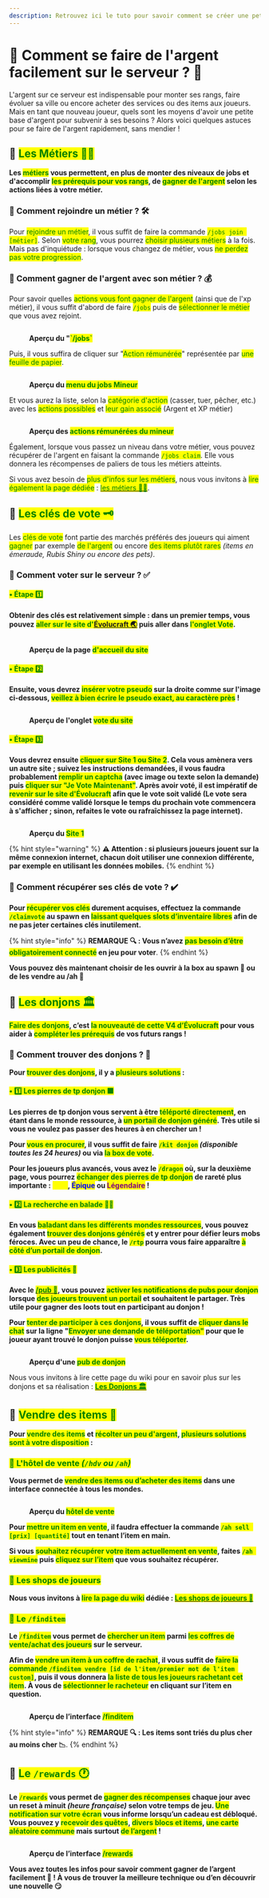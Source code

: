 ```yaml
---
description: Retrouvez ici le tuto pour savoir comment se créer une petite richesse en début de partie.
---
```


# 💠 Comment se faire de l'argent facilement sur le serveur ? 💸

L'argent sur ce serveur est indispensable pour monter ses rangs, faire évoluer sa ville ou encore acheter des services ou des items aux joueurs. Mais en tant que nouveau joueur, quels sont les moyens d'avoir une petite base d'argent pour subvenir à ses besoins ? Alors voici quelques astuces pour se faire de l'argent rapidement, sans mendier !

## 🔶 <mark style="color:green;">Les Métiers 👷‍♂️</mark>

**Les <mark style="color:green;">métiers</mark> vous permettent, en plus de monter des niveaux de jobs et d'accomplir <mark style="color:green;">les prérequis pour vos rangs</mark>, de <mark style="color:green;">gagner de l'argent</mark> selon les actions liées à votre métier.**

### 🔹 Comment rejoindre un métier ? 🛠️

Pour <mark style="color:green;">rejoindre un métier</mark>, il vous suffit de faire la commande <mark style="color:green;">`/jobs join [métier]`</mark>. Selon <mark style="color:green;">votre rang</mark>, vous pourrez <mark style="color:green;">choisir plusieurs métiers</mark> à la fois. Mais pas d'inquiétude : lorsque vous changez de métier, vous <mark style="color:green;">ne perdez pas votre progression</mark>.

### 🔹 Comment gagner de l'argent avec son métier ? 💰

Pour savoir quelles <mark style="color:green;">actions vous font gagner de l'argent</mark> (ainsi que de l'xp métier), il vous suffit d'abord de faire <mark style="color:green;">`/jobs`</mark> puis de <mark style="color:green;">sélectionner le métier</mark> que vous avez rejoint.
<figure><img src="../.gitbook/assets/Menu/Jobs.png" alt=""><figcaption><p><strong>Aperçu du "<mark style="color:green;">`/jobs`</mark></strong></p></figcaption></figure>

Puis, il vous suffira de cliquer sur "<mark style="color:green;">Action rémunérée</mark>" représentée par <mark style="color:green;">une feuille de papier</mark>.
<figure><img src="../.gitbook/assets/Tuto_Et_Astuce/Argent/JobsSelect.png" alt=""><figcaption><p><strong>Aperçu du <mark style="color:green;">menu du jobs Mineur</mark></strong></p></figcaption></figure>

Et vous aurez la liste, selon la <mark style="color:green;">catégorie d'action</mark> (casser, tuer, pêcher, etc.) avec les <mark style="color:green;">actions possibles</mark> et <mark style="color:green;">leur gain associé</mark> (Argent et XP métier)
<figure><img src="../.gitbook/assets/Tuto_Et_Astuce/Argent/JobsAction.png" alt=""><figcaption><p><strong>Aperçu des <mark style="color:green;">actions rémunérées du mineur</mark></strong></p></figcaption></figure>

Également, lorsque vous passez un niveau dans votre métier, vous pouvez récupérer de l'argent en faisant la commande <mark style="color:green;">`/jobs claim`</mark>. Elle vous donnera les récompenses de paliers de tous les métiers atteints.

Si vous avez besoin de <mark style="color:green;">plus d'infos sur les métiers</mark>, nous vous invitons à <mark style="color:green;">lire également la page dédiée</mark> : <a href="https://wiki.evolucraft.fr/le-gameplay/les-donjons"><mark style="color:green;">les métiers 👷‍♂️</mark></a>.

## 🔶 <mark style="color:green;">Les clés de vote 🗝️</mark>

Les <mark style="color:green;">clés de vote</mark> font partie des marchés préférés des joueurs qui aiment <mark style="color:green;">gagner</mark> par exemple <mark style="color:green;">de l'argent</mark> ou encore <mark style="color:green;">des items plutôt rares</mark> _(items en émeraude, Rubis Shiny ou encore des pets)_.

### 🔹 Comment voter sur le serveur ? ✅

#### <mark style="color:green;">• Étape 1️⃣</mark>
**Obtenir des clés est relativement simple : dans un premier temps, vous pouvez <mark style="color:green;">aller sur le site d'<a href="https://evolucraft.fr/vote">Évolucraft 🌏</mark></a> puis aller dans <mark style="color:green;">l'onglet Vote</mark>.**
<figure><img src="../.gitbook/assets/Tuto_Et_Astuce/Argent/VoteSiteEvo.png" alt=""><figcaption><p><strong>Aperçu de la page <mark style="color:green;">d'accueil du site</mark></strong></p></figcaption></figure>

#### <mark style="color:green;">• Étape 2️⃣</mark>
**Ensuite, vous devrez <mark style="color:green;">insérer votre pseudo</mark> sur la droite comme sur l'image ci-dessous, <mark style="color:green;">veillez à bien écrire le pseudo exact, au caractère près</mark> !**
<figure><img src="../.gitbook/assets/Tuto_Et_Astuce/Argent/VoteSiteVote.png" alt=""><figcaption><p><strong>Aperçu de l'onglet <mark style="color:green;">vote du site</mark></strong></p></figcaption></figure>

#### <mark style="color:green;">• Étape 3️⃣</mark>
**Vous devrez ensuite <mark style="color:green;">cliquer sur Site 1 ou Site 2</mark>. Cela vous amènera vers un autre site ; suivez les instructions demandées, il vous faudra probablement <mark style="color:green;">remplir un captcha</mark> (avec image ou texte selon la demande) puis <mark style="color:green;">cliquer sur "Je Vote Maintenant"</mark>. Après avoir voté, il est impératif de <mark style="color:green;">revenir sur le site d'Évolucraft</mark> afin que le vote soit validé (Le vote sera considéré comme validé lorsque le temps du prochain vote commencera à s'afficher ; sinon, refaites le vote ou rafraîchissez la page internet).**
<figure><img src="../.gitbook/assets/Tuto_Et_Astuce/Argent/VoteSite1.png" alt=""><figcaption><p><strong>Aperçu du <mark style="color:green;">Site 1</mark></strong></p></figcaption></figure>

{% hint style="warning" %}
**⚠️ Attention : si plusieurs joueurs jouent sur la même connexion internet, chacun doit utiliser une connexion différente, par exemple en utilisant les données mobiles.**
{% endhint %}

### 🔹 Comment récupérer ses clés de vote ? ✔️

**Pour <mark style="color:green;">récupérer vos clés</mark> durement acquises, effectuez la commande <mark style="color:green;">`/claimvote`</mark> au spawn en <mark style="color:green;">laissant quelques slots d’inventaire libres</mark> afin de ne pas jeter certaines clés inutilement.**

{% hint style="info" %}
**REMARQUE 🔍 : Vous n’avez <mark style="color:green;">pas besoin d’être obligatoirement connecté</mark> en jeu pour voter**.
{% endhint %}

**Vous pouvez dès maintenant choisir de les ouvrir à la box au spawn 🧰 ou de les vendre au /ah 🛒**

## 🔶 <mark style="color:green;">Les donjons 🏛️</mark>

**<mark style="color:green;">Faire des donjons</mark>, c’est <mark style="color:green;">la nouveauté de cette V4 d’Évolucraft</mark> pour vous aider à <mark style="color:green;">compléter les prérequis</mark> de vos futurs rangs !**

### 🔹 Comment trouver des donjons ? 🤔

**Pour <mark style="color:green;">trouver des donjons</mark>, il y a <mark style="color:green;">plusieurs solutions</mark> :**

#### <mark style="color:green;">• 1️⃣ Les pierres de tp donjon 🟩</mark>

**Les pierres de tp donjon vous servent à être <mark style="color:green;">téléporté directement</mark>, en étant dans le monde ressource, à <mark style="color:green;">un portail de donjon généré</mark>. Très utile si vous ne voulez pas passer des heures à en chercher un !**

**Pour <mark style="color:green;">vous en procurer</mark>, il vous suffit de faire <mark style="color:green;">`/kit donjon`</mark> _(disponible toutes les 24 heures)_ ou via <mark style="color:green;">la box de vote</mark>.**

**Pour les joueurs plus avancés, vous avez le <mark style="color:green;">`/dragon`</mark> où, sur la deuxième page, vous pourrez <mark style="color:green;">échanger des pierres de tp donjon</mark> de rareté plus importante : <mark style="color:yellow;">Rare</mark>, <mark style="color:blue;">Épique</mark> ou <mark style="color:purple;">Légendaire</mark> !**

#### <mark style="color:green;">• 2️⃣ La recherche en balade 🚶‍♂️</mark>

**En vous <mark style="color:green;">baladant dans les différents mondes ressources</mark>, vous pouvez également <mark style="color:green;">trouver des donjons générés</mark> et y entrer pour défier leurs mobs féroces. Avec un peu de chance, le <mark style="color:green;">`/rtp`</mark> pourra vous faire apparaître <mark style="color:green;">à côté d’un portail de donjon</mark>.**

#### <mark style="color:green;">• 3️⃣ Les publicités 📣</mark>

**Avec le <a href="http://wiki.evolucraft.fr/le-gameplay/le-commerce#publicite"><mark style="color:green;">/pub 📢</mark></a>, vous pouvez <mark style="color:green;">activer les notifications de pubs pour donjon</mark> lorsque <mark style="color:green;">des joueurs trouvent un portail</mark> et souhaitent le partager. Très utile pour gagner des loots tout en participant au donjon !**

**Pour <mark style="color:green;">tenter de participer à ces donjons</mark>, il vous suffit de <mark style="color:green;">cliquer dans le chat</mark> sur la ligne "<mark style="color:green;">Envoyer une demande de téléportation"</mark> pour que le joueur ayant trouvé le donjon puisse <mark style="color:green;">vous téléporter</mark>.**
<figure><img src="../.gitbook/assets/Tuto_Et_Astuce/Argent/DemandeDetéléporterDonjon.png" alt=""><figcaption><p><strong>Aperçu d'une <mark style="color:green;">pub de donjon</mark></strong></p></figcaption></figure>

Nous vous invitons à lire cette page du wiki pour en savoir plus sur les donjons et sa réalisation : **[<mark style="color:green;">Les Donjons 🏛️</mark>](https://wiki.evolucraft.fr/le-gameplay/les-donjons)**

## 🔶 <mark style="color:green;">Vendre des items 🏪</mark>

**Pour <mark style="color:green;">vendre des items</mark> et <mark style="color:green;">récolter un peu d'argent</mark>, <mark style="color:green;">plusieurs solutions sont à votre disposition</mark> :**

### <mark style="color:green;">🔹 L'hôtel de vente _(`/hdv` ou `/ah`)_</mark>

**Vous permet de <mark style="color:green;">vendre des items ou d’acheter des items</mark> dans une interface connectée à tous les mondes.**

<figure><img src="../.gitbook/assets/Le_Commerce/Interface_Ah.png" alt=""><figcaption><p><strong>Aperçu du <mark style="color:green;">hôtel de vente</mark></strong></p></figcaption></figure>

**Pour <mark style="color:green;">mettre un item en vente</mark>, il faudra effectuer la commande <mark style="color:green;">`/ah sell [prix] [quantité]`</mark> tout en tenant l’item en main.**

**Si vous <mark style="color:green;">souhaitez récupérer votre item actuellement en vente</mark>, faites <mark style="color:green;">`/ah viewmine`</mark> puis <mark style="color:green;">cliquez sur l’item</mark> que vous souhaitez récupérer.**

### <mark style="color:green;">🔹 Les shops de joueurs </mark>

**Nous vous invitons à <mark style="color:green;">lire la page du wiki</mark> dédiée : <a href="https://wiki.evolucraft.fr/les-villes/les-shops-de-joueurs"><mark style="color:green;">**Les shops de joueurs 🏪**</mark></a>**

### <mark style="color:green;">🔹 Le `/finditem` </mark>

**Le <mark style="color:green;">`/finditem`</mark> vous permet de <mark style="color:green;">chercher un item</mark> parmi <mark style="color:green;">les coffres de vente/achat des joueurs</mark> sur le serveur.**

**Afin de <mark style="color:green;">vendre un item à un coffre de rachat</mark>, il vous suffit de <mark style="color:green;">faire la commande `/finditem vendre [id de l'item/premier mot de l'item custom]`</mark>, puis il vous donnera <mark style="color:green;">la liste de tous les joueurs rachetant cet item</mark>. À vous de <mark style="color:green;">sélectionner le racheteur</mark> en cliquant sur l’item en question.**

<figure><img src="../.gitbook/assets/Tuto_Et_Astuce/Argent/InterfaceFinditem.png" alt=""><figcaption><p><strong>Aperçu de l’interface <mark style="color:green;">/finditem</mark></strong></p></figcaption></figure>

{% hint style="info" %}
**REMARQUE 🔍 : Les items sont triés du plus cher au moins cher 📉**.
{% endhint %}

## 🔶 <mark style="color:green;">Le `/rewards` 🕐</mark>

**Le <mark style="color:green;">`/rewards`</mark> vous permet de <mark style="color:green;">gagner des récompenses</mark> chaque jour avec un reset à minuit _(heure française)_ selon votre temps de jeu. <mark style="color:green;">Une notification sur votre écran</mark> vous informe lorsqu’un cadeau est débloqué. Vous pouvez y <mark style="color:green;">recevoir des quêtes</mark>, <mark style="color:green;">divers blocs et items</mark>, <mark style="color:green;">une carte aléatoire commune</mark> mais surtout <mark style="color:green;">de l’argent</mark> !**
<figure><img src="../.gitbook/assets/Tuto_Et_Astuce/Argent/InterfaceReward.png" alt=""><figcaption><p><strong>Aperçu de l’interface <mark style="color:green;">/rewards</mark></strong></p></figcaption></figure>

**Vous avez toutes les infos pour savoir comment gagner de l’argent facilement 🤑 ! À vous de trouver la meilleure technique ou d’en découvrir une nouvelle 😏**
